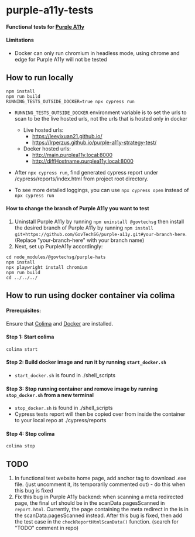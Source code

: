 # purple-a11y-tests
#### Functional tests for [Purple A11y](https://github.com/govtechsg/purple-a11y)

#### Limitations
 - Docker can only run chromium in headless mode, using chrome and edge for Purple A11y will not be tested

## How to run locally
```
npm install
npm run build
RUNNING_TESTS_OUTSIDE_DOCKER=true npx cypress run
```
- `RUNNING_TESTS_OUTSIDE_DOCKER` environment variable is to set the urls to scan to be the live hosted urls, not the urls that is hosted only in docker
  - Live hosted urls: 
    - https://leeyixuan21.github.io/
    - https://lrperzus.github.io/purple-a11y-strategy-test/
  - Docker hosted urls: 
    - http://main.purplea11y.local:8000
    - http://diffHostname.purplea11y.local:8000

- After `npx cypress run`, find generated cypress report under /cypress/reports/index.html from project root directory.  

- To see more detailed loggings, you can use `npx cypress open` instead of `npx cypress run`

#### How to change the branch of Purple A11y you want to test
1) Uninstall Purple A11y by running `npm uninstall @govtechsg` then install the desired branch of Purple A11y by running `npm install git+https://github.com/GovTechSG/purple-a11y.git#your-branch-here`. (Replace "your-branch-here" with your branch name)
2) Next, set up PurpleA11y accordingly:
```
cd node_modules/@govtechsg/purple-hats
npm install
npx playwright install chromium 
npm run build
cd ../../../
```

## How to run using docker container via colima

#### Prerequisites: 
Ensure that [Colima](https://github.com/abiosoft/colima) and [Docker](https://www.docker.com/get-started) are installed.

#### Step 1: Start colima
```
colima start
```

#### Step 2: Build docker image and run it by running `start_docker.sh`
- `start_docker.sh` is found in ./shell_scripts

#### Step 3: Stop running container and remove image by running `stop_docker.sh` from a new terminal
- `stop_docker.sh` is found in ./shell_scripts
- Cypress tests report will then be copied over from inside the container to your local repo at ./cypress/reports

#### Step 4: Stop colima
```
colima stop
```

## TODO
1) In functional test website home page, add anchor tag to download .exe file. (just uncomment it, its temporarily commented out) - do this when this bug is fixed
2) Fix this bug in Purple A11y backend: when scanning a meta redirected page, the final url should be in the scanData.pagesScanned in `report.html`. Currently, the page containing the meta redirect in the <head> is in the scanData.pagesScanned instead. After this bug is fixed, then add the test case in the `checkReportHtmlScanData()` function. (search for "TODO" comment in repo)
